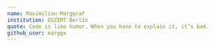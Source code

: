 ```yaml
---
name: Maximilian Marggraf
institution: OSZIMT Berlin
quote: Code is like humor. When you have to explain it, it’s bad.
github_user: marggx
---
```

